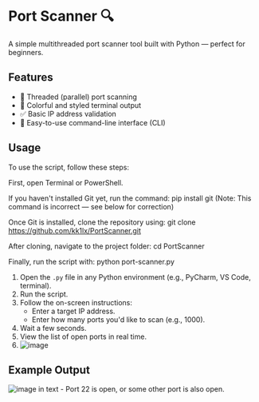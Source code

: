 # Port Scanner 🔍

A simple multithreaded port scanner tool built with Python — perfect for beginners.

## Features
- 🔁 Threaded (parallel) port scanning
- 🎨 Colorful and styled terminal output
- ✅ Basic IP address validation
- 💬 Easy-to-use command-line interface (CLI) 

## Usage
To use the script, follow these steps:

First, open Terminal or PowerShell.

If you haven't installed Git yet, run the command:
pip install git (Note: This command is incorrect — see below for correction)

Once Git is installed, clone the repository using:
git clone https://github.com/kk1lx/PortScanner.git

After cloning, navigate to the project folder:
cd PortScanner

Finally, run the script with:
python port-scanner.py
1. Open the `.py` file in any Python environment (e.g., PyCharm, VS Code, terminal).
2. Run the script.
3. Follow the on-screen instructions:
   - Enter a target IP address.
   - Enter how many ports you'd like to scan (e.g., 1000).
4. Wait a few seconds.
5. View the list of open ports in real time.
6. ![image](https://github.com/user-attachments/assets/a2963d88-ebf6-44c4-8a75-ab77bb13630b)


## Example Output
![image](https://github.com/user-attachments/assets/e2418d6d-3454-4d99-943a-6b09b56ef8f3)
in text - Port 22 is open, or some other port is also open.




